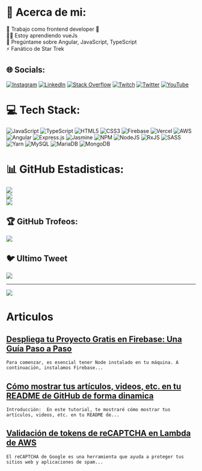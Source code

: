 # 💫 Acerca de mi:
🔭 Trabajo como frontend developer 💪 <br>👨‍🎓 Estoy aprendiendo vueJs<br>💬 Pregúntame sobre Angular, JavaScript, TypeScript<br>⚡ Fanático de Star Trek


## 🌐 Socials:
[![Instagram](https://img.shields.io/badge/Instagram-%23E4405F.svg?logo=Instagram&logoColor=white)](https://instagram.com/dannynavas13) [![LinkedIn](https://img.shields.io/badge/LinkedIn-%230077B5.svg?logo=linkedin&logoColor=white)](https://linkedin.com/in/luis-daniel-gordo-navas) [![Stack Overflow](https://img.shields.io/badge/-Stackoverflow-FE7A16?logo=stack-overflow&logoColor=white)](https://es.stackoverflow.com/users/168642) [![Twitch](https://img.shields.io/badge/Twitch-%239146FF.svg?logo=Twitch&logoColor=white)](https://twitch.tv/dannieldev) [![Twitter](https://img.shields.io/badge/Twitter-%231DA1F2.svg?logo=Twitter&logoColor=white)](https://twitter.com/DevDanniel) [![YouTube](https://img.shields.io/badge/YouTube-%23FF0000.svg?logo=YouTube&logoColor=white)](https://www.youtube.com/channel/UC-WOFSnewqJ1CRjFuZYaYEQ)

# 💻 Tech Stack:
![JavaScript](https://img.shields.io/badge/javascript-%23323330.svg?style=for-the-badge&logo=javascript&logoColor=%23F7DF1E) ![TypeScript](https://img.shields.io/badge/typescript-%23007ACC.svg?style=for-the-badge&logo=typescript&logoColor=white) ![HTML5](https://img.shields.io/badge/html5-%23E34F26.svg?style=for-the-badge&logo=html5&logoColor=white) ![CSS3](https://img.shields.io/badge/css3-%231572B6.svg?style=for-the-badge&logo=css3&logoColor=white) ![Firebase](https://img.shields.io/badge/firebase-%23039BE5.svg?style=for-the-badge&logo=firebase) ![Vercel](https://img.shields.io/badge/vercel-%23000000.svg?style=for-the-badge&logo=vercel&logoColor=white) ![AWS](https://img.shields.io/badge/AWS-%23FF9900.svg?style=for-the-badge&logo=amazon-aws&logoColor=white) ![Angular](https://img.shields.io/badge/angular-%23DD0031.svg?style=for-the-badge&logo=angular&logoColor=white) ![Express.js](https://img.shields.io/badge/express.js-%23404d59.svg?style=for-the-badge&logo=express&logoColor=%2361DAFB) ![Jasmine](https://img.shields.io/badge/jasmine-%238A4182.svg?style=for-the-badge&logo=jasmine&logoColor=white) ![NPM](https://img.shields.io/badge/NPM-%23000000.svg?style=for-the-badge&logo=npm&logoColor=white) ![NodeJS](https://img.shields.io/badge/node.js-6DA55F?style=for-the-badge&logo=node.js&logoColor=white) ![RxJS](https://img.shields.io/badge/rxjs-%23B7178C.svg?style=for-the-badge&logo=reactivex&logoColor=white) ![SASS](https://img.shields.io/badge/SASS-hotpink.svg?style=for-the-badge&logo=SASS&logoColor=white) ![Yarn](https://img.shields.io/badge/yarn-%232C8EBB.svg?style=for-the-badge&logo=yarn&logoColor=white) ![MySQL](https://img.shields.io/badge/mysql-%2300f.svg?style=for-the-badge&logo=mysql&logoColor=white) ![MariaDB](https://img.shields.io/badge/MariaDB-003545?style=for-the-badge&logo=mariadb&logoColor=white) ![MongoDB](https://img.shields.io/badge/MongoDB-%234ea94b.svg?style=for-the-badge&logo=mongodb&logoColor=white)
# 📊 GitHub Estadisticas:
![](https://github-readme-stats.vercel.app/api?username=DannielNavas&theme=tokyonight&hide_border=false&include_all_commits=false&count_private=false)<br/>
![](https://github-readme-streak-stats.herokuapp.com/?user=DannielNavas&theme=tokyonight&hide_border=false)<br/>
![](https://github-readme-stats.vercel.app/api/top-langs/?username=DannielNavas&theme=tokyonight&hide_border=false&include_all_commits=false&count_private=false&layout=compact)

## 🏆 GitHub Trofeos:
![](https://github-profile-trophy.vercel.app/?username=DannielNavas&theme=tokyonight&no-frame=false&no-bg=false&margin-w=4)

## 🐦 Ultimo Tweet
[![](https://gtce.itsvg.in/api?username=DevDanniel)](https://github.com/VishwaGauravIn/github-twitter-card-embed)

---
[![](https://visitcount.itsvg.in/api?id=DannielNavas&icon=0&color=0)](https://visitcount.itsvg.in)



<!-- Proudly created with GPRM ( https://gprm.itsvg.in ) -->
# Articulos

## [Despliega tu Proyecto Gratis en Firebase: Una Guía Paso a Paso](https://dev.to/dannieldev/despliega-tu-proyecto-gratis-en-firebase-una-guia-paso-a-paso-4542)


    Para comenzar, es esencial tener Node instalado en tu máquina. A continuación, instalamos Firebase... 

## [Cómo mostrar tus artículos, videos, etc. en tu README de GitHub de forma dinamica](https://dev.to/dannieldev/como-mostrar-tus-articulos-videos-etc-en-tu-readme-de-github-2ek1)


    Introducción:  En este tutorial, te mostraré cómo mostrar tus artículos, videos, etc. en tu README de... 

## [Validación de tokens de reCAPTCHA en Lambda de AWS](https://dev.to/dannieldev/validacion-de-tokens-de-recaptcha-en-lambda-de-aws-46ek)


    El reCAPTCHA de Google es una herramienta que ayuda a proteger tus sitios web y aplicaciones de spam... 


